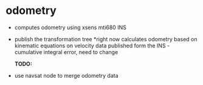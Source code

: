 # odometry
* computes odometry using xsens mti680 INS
* publish the transformation tree
*right now calculates odometry based on kinematic equations on velocity data published form the INS - cumulative integral error, need to change

  **TODO:**
* use navsat node to merge odometry data
